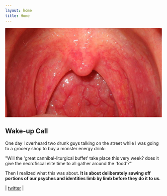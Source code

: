 ```yaml
---
layout: home
title: Home
---
```




![An open mouth.](/images/mouth.jpg)

## Wake-up Call

One day I overheard two drunk guys talking on the street while I was going to a grocery shop to buy a monster energy drink:

"Will the 'great cannibal-liturgical buffet' take place this very week? does it give the necrofiscal elite time to all gather around the 'food'?"

Then I realized what this was about. **It is about deliberately sawing off portions of our psyches and identities limb by limb before they do it to us.**

| [twitter](https://twitter.com/haveanartblog) |
